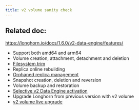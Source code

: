 ```yaml
---
title: v2 volume sanity check
---
```

## Related doc:
https://longhorn.io/docs/1.6.0/v2-data-engine/features/

- Support both amd64 and arm64
- Volume creation, attachment, detachment and deletion
- [Filesystem trim](https://github.com/longhorn/longhorn/issues/7534)
- Replica online rebuilding
- [Orphaned replica management](https://github.com/longhorn/longhorn/issues/5827)
- Snapshot creation, deletion and reversion
- Volume backup and restoration
- [Selective v2 Data Engine activation](https://github.com/longhorn/longhorn/issues/7015)
- Upgrade Longhorn from previous version with v2 volume
- [v2 volume live upgrade](https://github.com/longhorn/longhorn/issues/6001)
